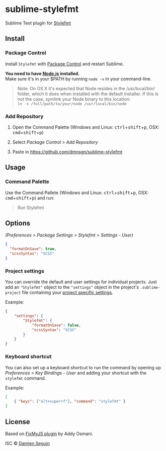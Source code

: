 # sublime-stylefmt
Sublime Text plugin for [Stylefmt](https://github.com/morishitter/stylefmt)

## Install

### Package Control

Install `Stylefmt` with [Package Control](https://packagecontrol.io/packages/Stylefmt) and restart Sublime.

**You need to have [Node.js](http://nodejs.org) installed.**  
Make sure it's in your $PATH by running `node -v` in your command-line.

> Note: On OS X it's expected that Node resides in the /usr/local/bin/ folder, which it does when installed with the default installer. If this is not the case, symlink your Node binary to this location:  
`ln -s /full/path/to/your/node /usr/local/bin/node`

### Add Repository

1) Open the Command Palette (Windows and Linux: <kbd>ctrl</kbd>+<kbd>shift</kbd>+<kbd>p</kbd>, OSX: <kbd>cmd</kbd>+<kbd>shift</kbd>+<kbd>p</kbd>)

2) Select *Package Control > Add Repository*

3) Paste in https://github.com/dmnsgn/sublime-stylefmt

## Usage 

### Command Palette

Use the Command Pallete (Windows and Linux: <kbd>ctrl</kbd>+<kbd>shift</kbd>+<kbd>p</kbd>, OSX: <kbd>cmd</kbd>+<kbd>shift</kbd>+<kbd>p</kbd>) and run:

> Run Stylefmt

## Options

*(Preferences > Package Settings > Stylefmt > Settings - User)*


```json
{
  "formatOnSave": true,
  "scssSyntax": "SCSS"
}
```

### Project settings

You can override the default and user settings for individual projects. Just add an `"Stylefmt"` object to the `"settings"` object in the project's `.sublime-project` file containing your [project specific settings](http://www.sublimetext.com/docs/3/projects.html).

Example:

```json
{
	"settings": {
		"Stylefmt": {
			"formatOnSave": false,
			"scssSyntax": "SCSS"
		}
	}
}
```

### Keyboard shortcut

You can also set up a keyboard shortcut to run the command by opening up *Preferences > Key Bindings - User* and adding your shortcut with the `stylefmt` command.

Example:

```json
[
	{ "keys": ["alt+super+f"], "command": "stylefmt" }
]
```

## License

Based on [FixMyJS plugin](https://github.com/addyosmani/sublime-fixmyjs) by Addy Osmani.

ISC © [Damien Seguin](http://dmnsgn.me)
